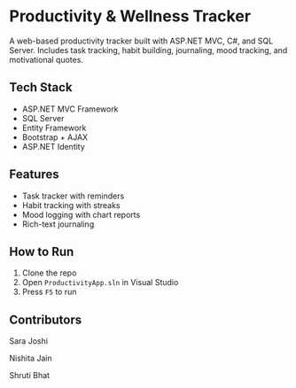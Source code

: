 # Productivity & Wellness Tracker

A web-based productivity tracker built with ASP.NET MVC, C#, and SQL Server. Includes task tracking, habit building, journaling, mood tracking, and motivational quotes.

## Tech Stack
- ASP.NET MVC Framework
- SQL Server
- Entity Framework
- Bootstrap + AJAX
- ASP.NET Identity

## Features
- Task tracker with reminders
- Habit tracking with streaks
- Mood logging with chart reports
- Rich-text journaling

## How to Run
1. Clone the repo
2. Open `ProductivityApp.sln` in Visual Studio
3. Press `F5` to run

## Contributors

Sara Joshi

Nishita Jain

Shruti Bhat

